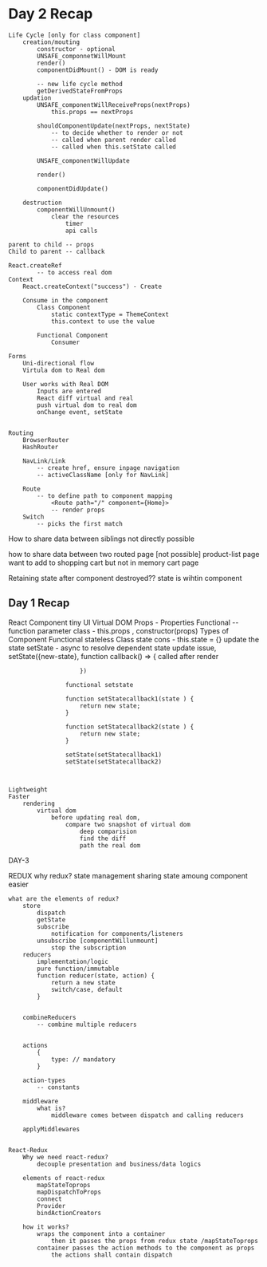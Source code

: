 # Day 2 Recap

    Life Cycle [only for class component]
        creation/mouting
            constructor - optional
            UNSAFE_componnetWillMount 
            render()
            componentDidMount() - DOM is ready

            -- new life cycle method
            getDerivedStateFromProps
        updation
            UNSAFE_componentWillReceiveProps(nextProps)
                this.props == nextProps

            shouldComponentUpdate(nextProps, nextState)
                -- to decide whether to render or not
                -- called when parent render called
                -- called when this.setState called

            UNSAFE_componentWillUpdate

            render()

            componentDidUpdate()
            
        destruction
            componentWillUnmount()
                clear the resources
                    timer
                    api calls

    parent to child -- props
    Child to parent -- callback

    React.createRef
            -- to access real dom 
    Context
        React.createContext("success") - Create

        Consume in the component
            Class Component
                static contextType = ThemeContext
                this.context to use the value

            Functional Component
                Consumer

    Forms
        Uni-directional flow
        Virtula dom to Real dom

        User works with Real DOM 
            Inputs are entered
            React diff virtual and real
            push virtual dom to real dom
            onChange event, setState


    Routing
        BrowserRouter
        HashRouter

        NavLink/Link
            -- create href, ensure inpage navigation
            -- activeClassName [only for NavLink]

        Route
            -- to define path to component mapping
                <Route path="/" component={Home}>
                -- render props
        Switch
            -- picks the first match




How to share data between siblings
    not directly possible

how to share data between two routed page [not possible]
    product-list page
        want to add to shopping cart
        but not in memory
    cart page

Retaining state after component destroyed??
    state is wihtin component











## Day 1 Recap

React 
    Component
        tiny UI
        Virtual DOM
        Props - Properties
            Functional -- function parameter
            class - this.props , constructor(props)
        Types of Component
            Functional
                stateless
            Class
                state
                cons - this.state = {}
                update the state
                    setState - async
                     to resolve dependent state update issue,
                        setState({new-state}, function callback() => {
                            called after render

                        })

                    functional setstate

                    function setStatecallback1(state ) {
                        return new state;
                    }

                    function setStatecallback2(state ) {
                        return new state;
                    }

                    setState(setStatecallback1)
                    setState(setStatecallback2)



    Lightweight
    Faster 
        rendering 
            virtual dom
                before updating real dom,
                    compare two snapshot of virtual dom
                        deep comparision
                        find the diff
                        path the real dom

    
DAY-3

REDUX 
    why redux?
        state management
        sharing state amoung component easier

    what are the elements of redux?
        store
            dispatch
            getState
            subscribe    
                notification for components/listeners
            unsubscribe [componentWillunmount]
                stop the subscription 
        reducers
            implementation/logic
            pure function/immutable
            function reducer(state, action) {
                return a new state
                switch/case, default
            }

                    
        combineReducers
            -- combine multiple reducers


        actions
            {
                type: // mandatory                
            }

        action-types
            -- constants
     
        middleware
            what is?
                middleware comes between dispatch and calling reducers

        applyMiddlewares
        
    
    React-Redux
        Why we need react-redux?
            decouple presentation and business/data logics
        
        elements of react-redux
            mapStateToprops
            mapDispatchToProps
            connect
            Provider
            bindActionCreators

        how it works?
            wraps the component into a container
                then it passes the props from redux state /mapStateToprops
            container passes the action methods to the component as props
                the actions shall contain dispatch